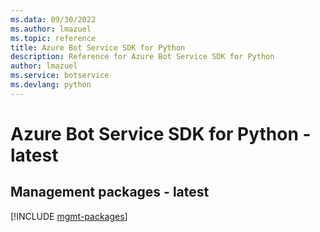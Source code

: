 ```yaml
---
ms.data: 09/30/2022
ms.author: lmazuel
ms.topic: reference
title: Azure Bot Service SDK for Python
description: Reference for Azure Bot Service SDK for Python
author: lmazuel
ms.service: botservice
ms.devlang: python
---
```

# Azure Bot Service SDK for Python - latest

## Management packages - latest
[!INCLUDE [mgmt-packages](bot-service-mgmt-index.md)]